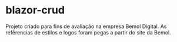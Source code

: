 # blazor-crud
Projeto criado para fins de avaliação na empresa Bemol Digital. As refêrencias de estilos e logos foram pegas a partir do site da Bemol.
